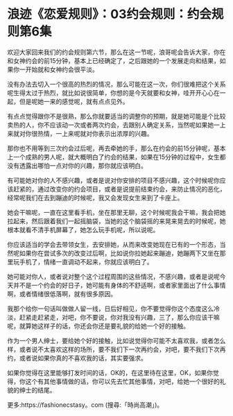# 浪迹《恋爱规则》：03约会规则：约会规则第6集

欢迎大家回来我们的约会规则第六节，那么在这一节呢，浪哥呢会告诉大家，你在和女神约会的前15分钟，基本上已经确定了，之后跟她的一个发展走向和结果，如果你一开始就和女神约会很平淡。

没有办法去切入一个很高的热烈的情况，那么可能在这一次，你们很难把这个关系呢生得太过于热烈，就比如说很简单，你想的是今天就要和女神，哇开开心心在一起，但是呢她一来的感觉呢，就有点点见外。

有点点觉得跟你不是很熟，那么你就要适当的调整你的预期，就是她可能是个比较卖热的人，你不应该动一次或者两次约会，去跟别人确定关系，当然呢如果她一上来就对你很热情，一上来呢就对你表示出浓厚的兴趣。

那你也不用等到三次约会过后呢，再去牵她的手，那么在约会的前15分钟呢，基本上一个成熟的男人呢，就大概明白了约会的结果，如果在15分钟的过程中，女生都没有透露出哪怕一点对你的兴趣，那你就应该明白。

有可能她对你的人不感兴趣，或者是说对你安排的项目不感兴趣，这个时候呢你应该赶紧的，通过改变你的约会项目，或者是说提前结束约会，来防止情况的恶化，经常呢我们在去到蹦迪的时候呢，我又会发现女生来到了卡座上。

她会干嘛呢，一直在这里看手机，坐在那里无聊，这个时候呢我会干嘛，我会把她拉起来，然后跟着我们一起摇脑袋，当她的这个脑袋摇的来晃来晃去的时候呢，她根本就看不清手机屏幕了，她怎么玩手机呢，所以说呢。

你应该适当的学会去带领女生，去安排她，从而来改变她现在已有的一个形态，当然呢如果你在尝试多次的改变过后啊，比如说你拉她起来蹦迪，她蹦两下又坐在那里玩手机了，情绪一直调动不起来，你就应该明白了。

她可能对你人，或者说对整个这个过程周围的这些情况，不感兴趣，或者是说呢今天并不是一个约会的好日子，她可能有身体的不舒适啊，或者家里面出了什么事情啊，或者情绪很低落啊，就有很多原因。

我那个给你一句话叫做做人留一线，日后好相见，你不要觉得你这个态度这么冷淡，赶紧走赶紧走，对吧，你不要说，你对我没有兴趣，三了，那么你应该干嘛呢，就算她这样子的话，你还会你还是要礼貌的给她一个好的接触。

作为一个男人绅士，要给她个好的接触，比如说觉得你可能不太喜欢我，或者怎么样，或者说不太喜欢这样的场所，要不我们下一次再约会，对吧，要不我们下次再约，或者说如果你真的不喜欢我的话，其实要强求。

如果你觉得在这里能够打发时间的话，OK的，在这里待在这里，OK，如果你觉得，你这个有其他事情做的话，你可以先去忙其他事情，对吧，给她一个很好的礼貌的绅士的结尾。

更多:https://fashionecstasy。com (搜尋:「時尚高潮」)。